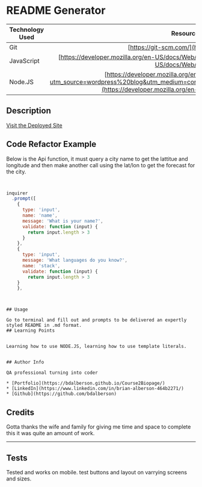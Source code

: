 # README Generator

| Technology Used         | Resource URL           | 
| ------------- |:-------------:| 
| Git | [https://git-scm.com/](https://git-scm.com/)     |    
| JavaScript | [https://developer.mozilla.org/en-US/docs/Web/JavaScript](https://developer.mozilla.org/en-US/docs/Web/JavaScript)     
| Node.JS| [https://developer.mozilla.org/en-US/docs/Glossary/Node.js?utm_source=wordpress%20blog&utm_medium=content%20link&utm_campaign=promote%20mdn](https://developer.mozilla.org/en-US/docs/Web/API/Fetch_API)    


## Description 
[Visit the Deployed Site](https://bdalberson.github.io/ReademeGen/)



## Code Refactor Example


Below is the Api function, it must query a city name to get the lattitue and longitude and then make another call using the lat/lon to get the forecast for the city. 

```node.js


inquirer
  .prompt([
    {
      type: 'input',
      name: 'name',
      message: 'What is your name?',
      validate: function (input) { 
        return input.length > 3
      }
    },
    {
      type: 'input',
      message: 'What languages do you know?',
      name: 'stack',
      validate: function (input) { 
        return input.length > 3
    }
    },
```


```


## Usage 

Go to terminal and fill out and prompts to be delivered an expertly styled README in .md format.
## Learning Points 


Learning how to use NODE.JS, learning how to use template literals.  


## Author Info

QA professional turning into coder 

* [Portfolio](https://bdalberson.github.io/Course2Biopage/)
* [LinkedIn](https://www.linkedin.com/in/brian-alberson-464b2271/)
* [Github](https://github.com/bdalberson)
```

## Credits

Gotta thanks the wife and family for giving me time and space to complete this it was quite an amount of work.     

---

## Tests
Tested and works on mobile. test buttons and layout on varrying screens and sizes.  
